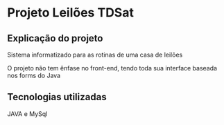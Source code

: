 # Projeto Leilões TDSat

## Explicação do projeto
Sistema informatizado para as rotinas de uma casa de leilões

O projeto não tem ênfase no front-end, tendo toda sua interface baseada nos forms do Java

## Tecnologias utilizadas
JAVA e MySql
